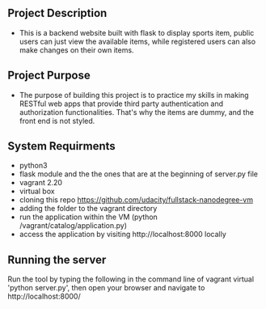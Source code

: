 ## Project Description
* This is a backend website built with flask to display sports item, public users can just view the available items, while registered users can also make changes on their own items.

## Project Purpose
* The purpose of building this project is to practice my skills in making RESTful web apps that provide third party authentication and authorization functionalities. That's why the items are dummy, and the front end is not styled.

## System Requirments 
- python3
- flask module and the the ones that are at the beginning of server.py file
- vagrant 2.20
- virtual box
- cloning this repo https://github.com/udacity/fullstack-nanodegree-vm
- adding the folder to the vagrant directory  
- run the application within the VM (python /vagrant/catalog/application.py)
- access the application by visiting http://localhost:8000 locally

## Running the server
Run the tool by typing the following in the command line of vagrant virtual 'python server.py',
then open your browser and navigate to http://localhost:8000/